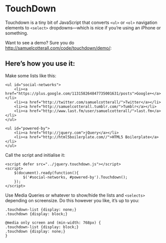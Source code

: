 # TouchDown

Touchdown is a tiny bit of JavaScript that converts `<ul>` or `<ol>` navigation elements to `<select>` dropdowns—which is nice if you’re using an iPhone or something. 
	
Want to see a demo? Sure you do <http://samuelcotterall.com/code/touchdown/demo/>: 

## Here’s how you use it:
	
Make some lists like this: 

	<ul id="social-networks">
		<li><a href="https://plus.google.com/113158264847735001631/posts">Google+</a></li>
		<li><a href="http://twitter.com/samuelcotterall/">Twitter</a></li>
		<li><a href="http://samuelcotterall.tumblr.com/">Tumblr</a></li>
		<li><a href="http://www.last.fm/user/samuelcotterall/">last.fm</a></li>
	</ul>

	<ul id="powered-by">
		<li><a href="http://jquery.com">jQuery</a></li>
		<li><a href="http://html5boilerplate.com//">HTML5 Boilerplate</a></li>
	</ul>	

Call the script and initialise it: 

	<script defer src="../jquery.touchdown.js"></script>
	<script>
		$(document).ready(function(){
			$('#social-networks, #powered-by').Touchdown();
		});
	</script>

	
Use Media Queries or whatever to show/hide the lists and `<selects>` depending on screensize. Do this however you like, it’s up to you: 
		
	.touchdown-list {display: none;}
	.touchdown {display: block;}

	@media only screen and (min-width: 768px) {
	.touchdown-list {display: block;}
	.touchdown {display: none;}
	}
